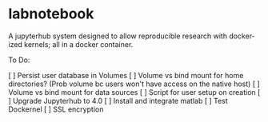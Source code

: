# labnotebook
A jupyterhub system designed to allow reproducible research with docker-ized kernels; all in a docker container.

To Do:

[ ] Persist user database in Volumes
[ ] Volume vs bind mount for home directories? (Prob volume bc users won't have access on the native host)
[ ] Volume vs bind mount for data sources
[ ] Script for user setup on creation
[ ] Upgrade Jupyterhub to 4.0
[ ] Install and integrate matlab
[ ] Test Dockernel
[ ] SSL encryption
